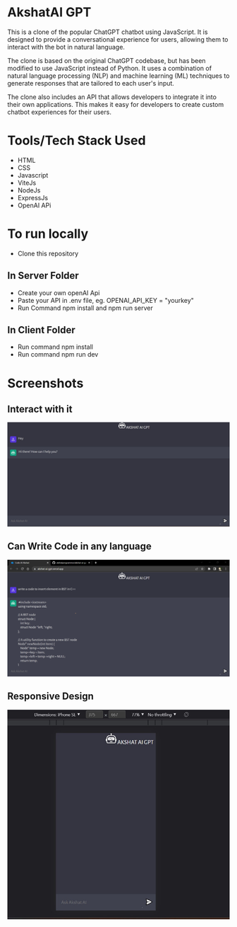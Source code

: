 # AkshatAI GPT
This is a clone of the popular ChatGPT chatbot using JavaScript. It is designed to provide a conversational experience for users, allowing them to interact with the bot in natural language.

The clone is based on the original ChatGPT codebase, but has been modified to use JavaScript instead of Python. It uses a combination of natural language processing (NLP) and machine learning (ML) techniques to generate responses that are tailored to each user's input.

The clone also includes an API that allows developers to integrate it into their own applications. This makes it easy for developers to create custom chatbot experiences for their users.

# Tools/Tech Stack Used
- HTML
- CSS
- Javascript
- ViteJs
- NodeJs
- ExpressJs
- OpenAI APi

# To run locally
- Clone this repository
## In Server Folder
- Create your own openAI Api
- Paste your API in .env file, eg. OPENAI_API_KEY = "yourkey"
- Run Command npm install and npm run server

## In Client Folder
- Run command npm install
- Run command npm run dev

# Screenshots
## Interact with it
![interaction](https://github.com/akshatprogrammer/akshat-ai-gpt/blob/main/images/ss1.jpg)


## Can Write Code in any language
![code](https://github.com/akshatprogrammer/akshat-ai-gpt/blob/main/images/ss.png)


## Responsive Design
![responsive](https://github.com/akshatprogrammer/akshat-ai-gpt/blob/main/images/ss2.jpg)
